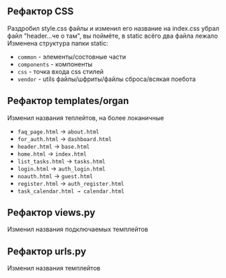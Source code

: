## Рефактор CSS
Раздробил style.css файлы и изменил его название на index.css убрал файл "header...че о там", вы поймёте, в static всёго два файла лежало  
Изменена структура папки static:
- ```common``` - элементы/состовные части
- ```components``` - компоненты
- ```css``` - точка входа css стилей
- ```vendor``` - utils файлы/шфриты/файлы сброса/всякая поебота

## Рефактор templates/organ
Изменил названия теплейтов, на более локаничные  

- ```faq_page.html``` → ```about.html```
- ```for_auth.html``` → ```dashboard.html```
- ```header.html``` → ```base.html```
- ```home.html``` → ```index.html```
- ```list_tasks.html``` → ```tasks.html```
- ```login.html``` → ```auth_login.html```
- ```noauth.html``` → ```guest.html```
- ```register.html``` → ```auth_register.html```
- ```task_calendar.html → calendar.html```

## Рефактор views.py
Изменил названия подключаемых темплейтов

## Рефактор urls.py
Изменил названия темплейтов


